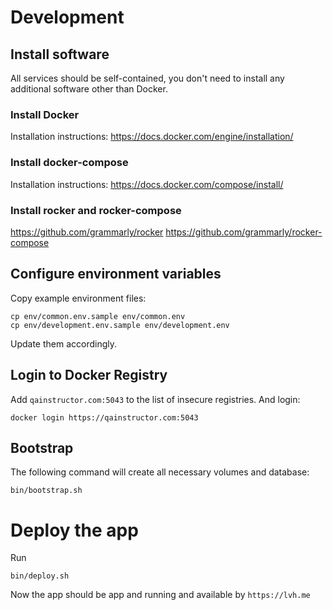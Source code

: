 # Development

## Install software

All services should be self-contained, you don't need to install any additional software other than Docker.

### Install Docker

Installation instructions: https://docs.docker.com/engine/installation/

### Install docker-compose

Installation instructions: https://docs.docker.com/compose/install/

### Install rocker and rocker-compose

https://github.com/grammarly/rocker
https://github.com/grammarly/rocker-compose

## Configure environment variables

Copy example environment files:

    cp env/common.env.sample env/common.env
    cp env/development.env.sample env/development.env

Update them accordingly.

## Login to Docker Registry

Add `qainstructor.com:5043` to the list of insecure registries. And login:

    docker login https://qainstructor.com:5043

## Bootstrap

The following command will create all necessary volumes and database:

    bin/bootstrap.sh

# Deploy the app

Run

    bin/deploy.sh

Now the app should be app and running and available by `https://lvh.me`
